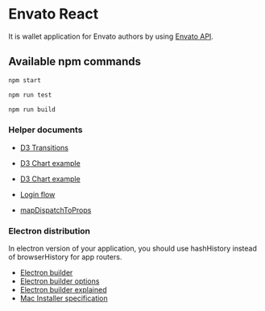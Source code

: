 Envato React
=========
It is wallet application for Envato authors by using [Envato API](https://build.envato.com/api/).

Available npm commands
------------
```sh
npm start
```
```sh
npm run test
```

```sh
npm run build
```

### Helper documents

- [D3 Transitions](https://swizec.com/blog/using-d3js-transitions-in-react/swizec/6797)
- [D3 Chart example](https://gist.github.com/kdubbels/afd45c3aa341b6424f2c2208c26f5e86)
- [D3 Chart example](https://gist.github.com/joshblack/09226f76ca55c5c82be1f2766c1fdc23)

- [Login flow](https://github.com/mxstbr/login-flow)

- [mapDispatchToProps](http://stackoverflow.com/questions/34458261/how-to-get-simple-dispatch-from-this-props-using-connect-w-redux)

### Electron distribution
In electron version of your application, you should use hashHistory instead of browserHistory for app routers.

- [Electron builder](https://github.com/electron-userland/electron-builder)
- [Electron builder options](https://github.com/electron-userland/electron-builder/wiki/Options)
- [Electron builder explained](http://electron.rocks/electron-builder-explained/)
- [Mac Installer specification](https://www.npmjs.com/package/appdmg#json-specification)
